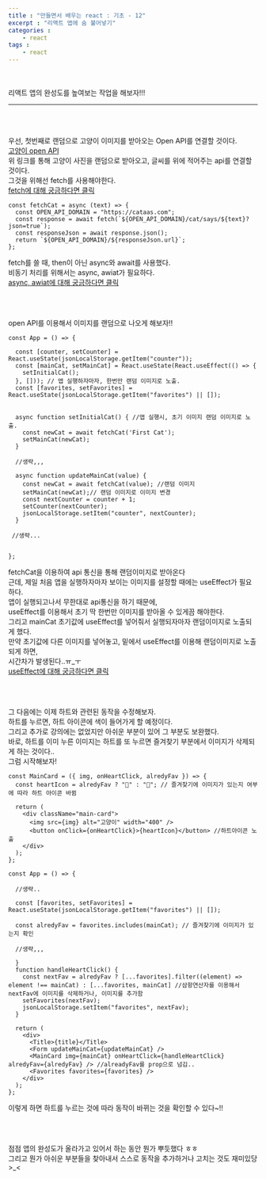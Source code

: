 ```yaml
---
title : "만들면서 배우는 react : 기초 - 12"
excerpt : "리액트 앱에 숨 불어넣기"
categories : 
    - react
tags : 
    - react
---
```



<br><br> 
리액트 앱의 완성도를 높여보는 작업을 해보자!!!  

---

<br><br> 

우선, 첫번째로 랜덤으로 고양이 이미지를 받아오는 Open API를 연결할 것이다.  
[고양이 open API](https://cataas.com/)  
위 링크를 통해 고양이 사진을 랜덤으로 받아오고, 글씨를 위에 적어주는 api를 연결할 것이다.  
그것을 위해선 fetch를 사용해야한다.  
[fetch에 대해 궁금하다면 클릭](https://developer.mozilla.org/ko/docs/Web/API/Fetch_API/Using_Fetch)  



``` 
const fetchCat = async (text) => {
  const OPEN_API_DOMAIN = "https://cataas.com";
  const response = await fetch(`${OPEN_API_DOMAIN}/cat/says/${text}?json=true`);
  const responseJson = await response.json();
  return `${OPEN_API_DOMAIN}/${responseJson.url}`;
};

```   

fetch를 쓸 때, then이 아닌 async와 await를 사용했다.  
비동기 처리를 위해서는 async, awiat가 필요하다.  
[async, awiat에 대해 궁금하다면 클릭](https://joshua1988.github.io/web-development/javascript/js-async-await/)  

<br><br> 

open API를 이용해서 이미지를 랜덤으로 나오게 해보자!!  



``` 
const App = () => {

  const [counter, setCounter] = React.useState(jsonLocalStorage.getItem("counter"));
  const [mainCat, setMainCat] = React.useState(React.useEffect(() => {
    setInitialCat();
  }, [])); // 앱 실행하자마자, 한번만 랜덤 이미지로 노출.
  const [favorites, setFavorites] = React.useState(jsonLocalStorage.getItem("favorites") || []);


  async function setInitialCat() { //앱 실행시, 초기 이미지 랜덤 이미지로 노출.
    const newCat = await fetchCat('First Cat');
    setMainCat(newCat);
  }

  //생략,,,

  async function updateMainCat(value) {
    const newCat = await fetchCat(value); //랜덤 이미지
    setMainCat(newCat);// 랜덤 이미지로 이미지 변경
    const nextCounter = counter + 1;
    setCounter(nextCounter);
    jsonLocalStorage.setItem("counter", nextCounter);
  }
 
 //생략...


};
```  

fetchCat을 이용하여 api 통신을 통해 랜덤이미지로 받아온다  
근데, 제일 처음 앱을 실행하자마자 보이는 이미지를 설정할 때에는 useEffect가 필요하다.  
앱이 실행되고나서 무한대로 api통신을 하기 때문에,  
useEffect를 이용해서 초기 딱 한번만 이미지를 받아올 수 있게끔 해야한다.  
그리고 mainCat 초기값에 useEffect를 넣어줘서 실행되자마자 랜덤이미지로 노출되게 했다.  
만약 초기값에 다른 이미지를 넣어놓고, 밑에서 useEffect를 이용해 랜덤이미지로 노출되게 하면,  
시간차가 발생된다..ㅠ_ㅜ  
[useEffect에 대해 궁금하다면 클릭](https://goddaehee.tistory.com/308)  


<br><br> 

그 다음에는 이제 하트와 관련된 동작을 수정해보자.  
하트를 누르면, 하트 아이콘에 색이 들어가게 할 예정이다.  
그리고 추가로 강의에는 없었지만 아쉬운 부분이 있어 그 부분도 보완했다.  
바로, 하트를 이미 누른 이미지는 하트를 또 누르면 즐겨찾기 부분에서 이미지가 삭제되게 하는 것이다..  
그럼 시작해보자!  

``` 
const MainCard = ({ img, onHeartClick, alredyFav }) => {
  const heartIcon = alredyFav ? "💖" : "🤍"; // 즐겨찾기에 이미지가 있는지 여부에 따라 하트 아이콘 바뀜

  return (
    <div className="main-card">
      <img src={img} alt="고양이" width="400" />
      <button onClick={onHeartClick}>{heartIcon}</button> //하트아이콘 노출
    </div>
  );
};

const App = () => {
  
  //생략..

  const [favorites, setFavorites] = React.useState(jsonLocalStorage.getItem("favorites") || []);

  const alredyFav = favorites.includes(mainCat); // 즐겨찾기에 이미지가 있는지 확인

  //생략,,,

  }
  function handleHeartClick() {
    const nextFav = alredyFav ? [...favorites].filter((element) => element !== mainCat) : [...favorites, mainCat] //삼항연산자를 이용해서 nextFav에 이미지를 삭제하거나, 이미지를 추가함
    setFavorites(nextFav);
    jsonLocalStorage.setItem("favorites", nextFav);
  }

  return (
    <div>
      <Title>{title}</Title>
      <Form updateMainCat={updateMainCat} />
      <MainCard img={mainCat} onHeartClick={handleHeartClick} alredyFav={alredyFav} /> //alreadyFav를 prop으로 넘김..
      <Favorites favorites={favorites} />
    </div>
  );
};
```  

이렇게 하면 하트를 누르는 것에 따라 동작이 바뀌는 것을 확인할 수 있다~!!  

<br><br> 

점점 앱의 완성도가 올라가고 있어서 하는 동안 뭔가 뿌듯했다 ㅎㅎ  
그리고 뭔가 아쉬운 부분들을 찾아내서 스스로 동작을 추가하거나 고치는 것도 재미있당>_<  


